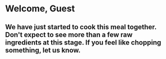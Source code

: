 # Welcome, Guest

## We have just started to cook this meal together. Don't expect to see more than a few raw ingredients at this stage. If you feel like chopping something, let us know. 



